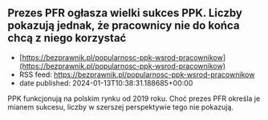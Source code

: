 ## Prezes PFR ogłasza wielki sukces PPK. Liczby pokazują jednak, że pracownicy nie do końca chcą z niego korzystać
 - [https://bezprawnik.pl/popularnosc-ppk-wsrod-pracownikow](https://bezprawnik.pl/popularnosc-ppk-wsrod-pracownikow)
 - RSS feed: https://bezprawnik.pl/popularnosc-ppk-wsrod-pracownikow
 - date published: 2024-01-13T10:38:31.188685+00:00

PPK funkcjonują na polskim rynku od 2019 roku. Choć prezes PFR określa je mianem sukcesu, liczby w szerszej perspektywie tego nie pokazują.

